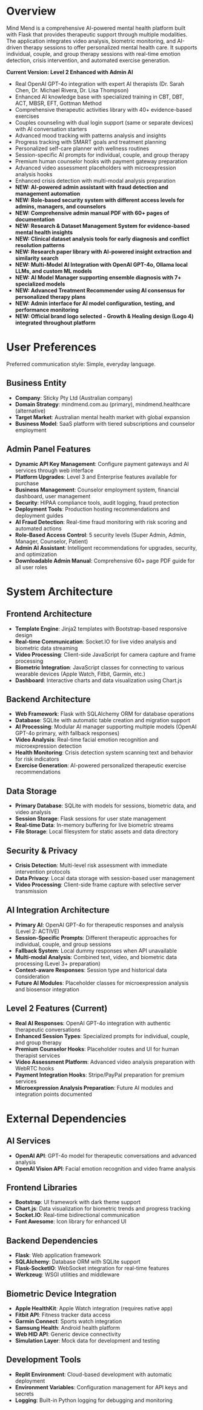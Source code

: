 # Overview

Mind Mend is a comprehensive AI-powered mental health platform built with Flask that provides therapeutic support through multiple modalities. The application integrates video analysis, biometric monitoring, and AI-driven therapy sessions to offer personalized mental health care. It supports individual, couple, and group therapy sessions with real-time emotion detection, crisis intervention, and automated exercise generation.

**Current Version: Level 2 Enhanced with Admin AI**
- Real OpenAI GPT-4o integration with expert AI therapists (Dr. Sarah Chen, Dr. Michael Rivera, Dr. Lisa Thompson)
- Enhanced AI knowledge base with specialized training in CBT, DBT, ACT, MBSR, EFT, Gottman Method
- Comprehensive therapeutic activities library with 40+ evidence-based exercises
- Couples counseling with dual login support (same or separate devices) with AI conversation starters
- Advanced mood tracking with patterns analysis and insights
- Progress tracking with SMART goals and treatment planning
- Personalized self-care planner with wellness routines
- Session-specific AI prompts for individual, couple, and group therapy
- Premium human counselor hooks with payment gateway preparation
- Advanced video assessment placeholders with microexpression analysis hooks
- Enhanced crisis detection with multi-modal analysis preparation
- **NEW: AI-powered admin assistant with fraud detection and management automation**
- **NEW: Role-based security system with different access levels for admins, managers, and counselors**
- **NEW: Comprehensive admin manual PDF with 60+ pages of documentation**
- **NEW: Research & Dataset Management System for evidence-based mental health insights**
- **NEW: Clinical dataset analysis tools for early diagnosis and conflict resolution patterns**
- **NEW: Research paper library with AI-powered insight extraction and similarity search**
- **NEW: Multi-Model AI Integration with OpenAI GPT-4o, Ollama local LLMs, and custom ML models**
- **NEW: AI Model Manager supporting ensemble diagnosis with 7+ specialized models**
- **NEW: Advanced Treatment Recommender using AI consensus for personalized therapy plans**
- **NEW: Admin interface for AI model configuration, testing, and performance monitoring**
- **NEW: Official brand logo selected - Growth & Healing design (Logo 4) integrated throughout platform**

# User Preferences

Preferred communication style: Simple, everyday language.

## Business Entity
- **Company**: Sticky Pty Ltd (Australian company)
- **Domain Strategy**: mindmend.com.au (primary), mindmend.healthcare (alternative)
- **Target Market**: Australian mental health market with global expansion
- **Business Model**: SaaS platform with tiered subscriptions and counselor employment

## Admin Panel Features
- **Dynamic API Key Management**: Configure payment gateways and AI services through web interface
- **Platform Upgrades**: Level 3 and Enterprise features available for purchase
- **Business Management**: Counselor employment system, financial dashboard, user management
- **Security**: HIPAA compliance tools, audit logging, fraud protection
- **Deployment Tools**: Production hosting recommendations and deployment guides
- **AI Fraud Detection**: Real-time fraud monitoring with risk scoring and automated actions
- **Role-Based Access Control**: 5 security levels (Super Admin, Admin, Manager, Counselor, Patient)
- **Admin AI Assistant**: Intelligent recommendations for upgrades, security, and optimization
- **Downloadable Admin Manual**: Comprehensive 60+ page PDF guide for all user roles

# System Architecture

## Frontend Architecture
- **Template Engine**: Jinja2 templates with Bootstrap-based responsive design
- **Real-time Communication**: Socket.IO for live video analysis and biometric data streaming
- **Video Processing**: Client-side JavaScript for camera capture and frame processing
- **Biometric Integration**: JavaScript classes for connecting to various wearable devices (Apple Watch, Fitbit, Garmin, etc.)
- **Dashboard**: Interactive charts and data visualization using Chart.js

## Backend Architecture
- **Web Framework**: Flask with SQLAlchemy ORM for database operations
- **Database**: SQLite with automatic table creation and migration support
- **AI Processing**: Modular AI manager supporting multiple models (OpenAI GPT-4o primary, with fallback responses)
- **Video Analysis**: Real-time facial emotion recognition and microexpression detection
- **Health Monitoring**: Crisis detection system scanning text and behavior for risk indicators
- **Exercise Generation**: AI-powered personalized therapeutic exercise recommendations

## Data Storage
- **Primary Database**: SQLite with models for sessions, biometric data, and video analysis
- **Session Storage**: Flask sessions for user state management
- **Real-time Data**: In-memory buffering for live biometric streams
- **File Storage**: Local filesystem for static assets and data directory

## Security & Privacy
- **Crisis Detection**: Multi-level risk assessment with immediate intervention protocols
- **Data Privacy**: Local data storage with session-based user management
- **Video Processing**: Client-side frame capture with selective server transmission

## AI Integration Architecture
- **Primary AI**: OpenAI GPT-4o for therapeutic responses and analysis (Level 2: ACTIVE)
- **Session-Specific Prompts**: Different therapeutic approaches for individual, couple, and group sessions
- **Fallback System**: Local dummy responses when API unavailable
- **Multi-modal Analysis**: Combined text, video, and biometric data processing (Level 3+ preparation)
- **Context-aware Responses**: Session type and historical data consideration
- **Future AI Modules**: Placeholder classes for microexpression analysis and biosensor integration

## Level 2 Features (Current)
- **Real AI Responses**: OpenAI GPT-4o integration with authentic therapeutic conversations
- **Enhanced Session Types**: Specialized prompts for individual, couple, and group therapy
- **Premium Counselor Hooks**: Placeholder routes and UI for human therapist services
- **Video Assessment Platform**: Advanced video analysis preparation with WebRTC hooks
- **Payment Integration Hooks**: Stripe/PayPal preparation for premium services
- **Microexpression Analysis Preparation**: Future AI modules and integration points documented

# External Dependencies

## AI Services
- **OpenAI API**: GPT-4o model for therapeutic conversations and advanced analysis
- **OpenAI Vision API**: Facial emotion recognition and video frame analysis

## Frontend Libraries
- **Bootstrap**: UI framework with dark theme support
- **Chart.js**: Data visualization for biometric trends and progress tracking
- **Socket.IO**: Real-time bidirectional communication
- **Font Awesome**: Icon library for enhanced UI

## Backend Dependencies
- **Flask**: Web application framework
- **SQLAlchemy**: Database ORM with SQLite support
- **Flask-SocketIO**: WebSocket integration for real-time features
- **Werkzeug**: WSGI utilities and middleware

## Biometric Device Integration
- **Apple HealthKit**: Apple Watch integration (requires native app)
- **Fitbit API**: Fitness tracker data access
- **Garmin Connect**: Sports watch integration
- **Samsung Health**: Android health platform
- **Web HID API**: Generic device connectivity
- **Simulation Layer**: Mock data for development and testing

## Development Tools
- **Replit Environment**: Cloud-based development with automatic deployment
- **Environment Variables**: Configuration management for API keys and secrets
- **Logging**: Built-in Python logging for debugging and monitoring